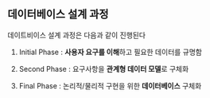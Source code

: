 ## 데이터베이스 설계 과정

데이트비이스 설계 과정은 다음과 같이 진행된다 

1. Initial Phase : **사용자 요구를 이해**하고 필요한 데이터를 규명함

2. Second Phase :  요구사항을 **관계형 데이터 모델**로 구체화

3. Final Phase : 논리적/물리적 구현을 위한 **데이터베이스** 구체화
